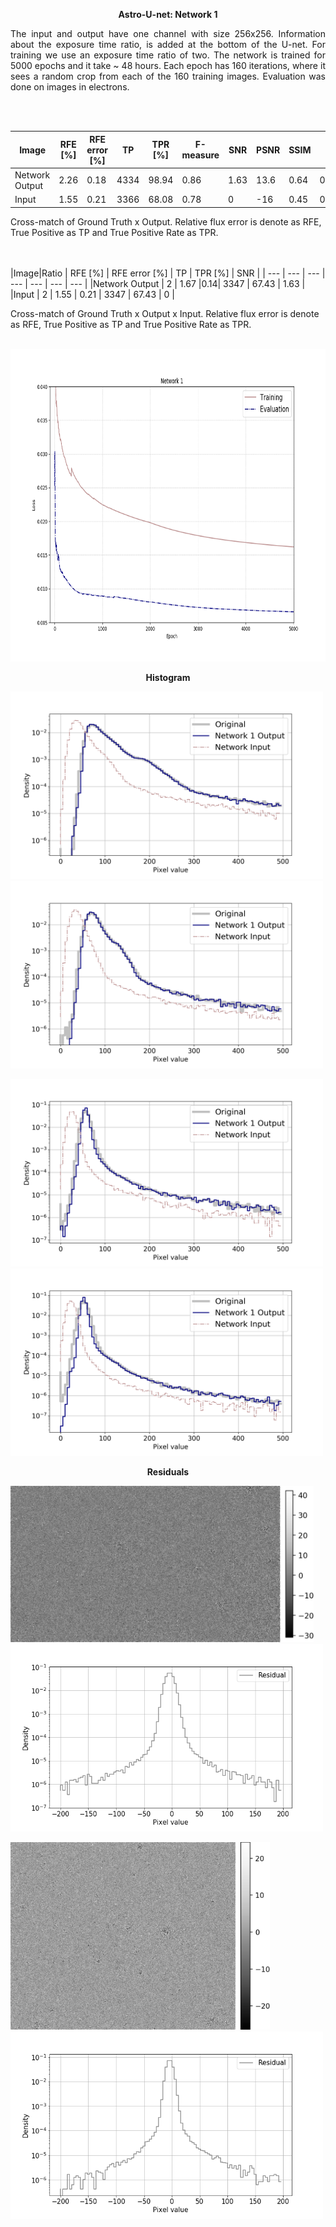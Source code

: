 
 <p align="center"> <b>  Astro-U-net:  Network 1 </b> </p>
 
 <p style="text-align:justify">  The input and output have one channel with size 256x256. Information about the exposure time ratio, is added at the bottom of the U-net. For training we use an exposure time ratio of two. The network is trained for 5000 epochs and it take ~ 48 hours. Each epoch has 160 iterations, where it sees a random crop from each of the 160 training images. Evaluation was done on images in electrons. </p>
 
 
<br/><br/>
 
 |Image| RFE [%] | RFE error [%] | TP |TPR [%] |F-measure| SNR | PSNR | SSIM | KL|
 | --- | --- | --- | --- | --- | --- | --- | --- | --- | --- | 
 |Network Output | 2.26|0.18| 4334 | 98.94 | 0.86 | 1.63 | 13.6 | 0.64 | 0.007 |
 |Input | 1.55| 0.21 | 3366 | 68.08 | 0.78 | 0 | -16 | 0.45 | 0.0231 |
  
  Cross-match of Ground Truth x Output.  Relative flux error is denote as RFE, True Positive as TP and True Positive Rate as TPR.

<br/><br/>
 |Image|Ratio | RFE [%] | RFE error [%] | TP | TPR [%] | SNR | 
 | --- | --- | --- | --- | --- | --- | --- |
 |Network Output | 2 | 1.67 |0.14| 3347 | 67.43 | 1.63 |
 |Input | 2 | 1.55 | 0.21 | 3347 | 67.43 |  0 | 
 
 
 
 Cross-match of Ground Truth x Output x Input. Relative flux error is denote as RFE, True Positive as TP and True Positive Rate as TPR.
 <br/><br/>

<p align="center"><img src="eval_train_loss_net1.png" height="500px"></p>



<p align="center"> <b>  Histogram </b> </p>

	
<p align="left"><img src="hist/example1.png" height="300px"> <img src="hist/example2.png" height="300px"></p>

<p align="left"><img src="hist/example3.png" height="300px"> <img src="hist/example4.png" height="300px"></p>


<p align="center"> <b>  Residuals </b> </p>


<p align="left"><img src="Residuals/1.png" height="250px">    <img src="Residuals/histogram_1.png" height="300px"></p>

<p align="left"><img src="Residuals/6.png" height="300px">    <img src="Residuals/histogram_6.png" height="300px"></p>
